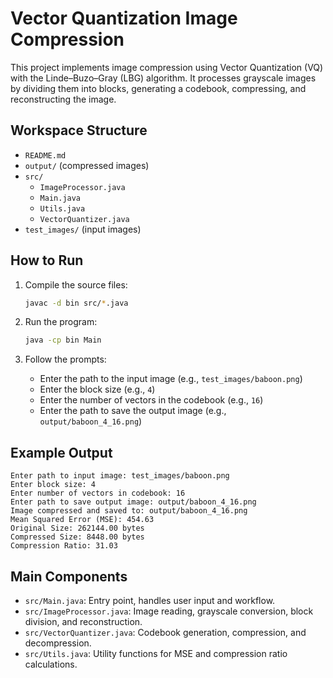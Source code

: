 # Vector Quantization Image Compression

This project implements image compression using Vector Quantization (VQ) with the Linde–Buzo–Gray (LBG) algorithm. It processes grayscale images by dividing them into blocks, generating a codebook, compressing, and reconstructing the image.

## Workspace Structure

- `README.md`
- `output/` (compressed images)
- `src/`
    - `ImageProcessor.java`
    - `Main.java`
    - `Utils.java`
    - `VectorQuantizer.java`
- `test_images/` (input images)

## How to Run

1. Compile the source files:

    ```sh
    javac -d bin src/*.java
    ```

2. Run the program:

    ```sh
    java -cp bin Main
    ```

3. Follow the prompts:
    - Enter the path to the input image (e.g., `test_images/baboon.png`)
    - Enter the block size (e.g., `4`)
    - Enter the number of vectors in the codebook (e.g., `16`)
    - Enter the path to save the output image (e.g., `output/baboon_4_16.png`)

## Example Output

```
Enter path to input image: test_images/baboon.png
Enter block size: 4
Enter number of vectors in codebook: 16
Enter path to save output image: output/baboon_4_16.png
Image compressed and saved to: output/baboon_4_16.png
Mean Squared Error (MSE): 454.63
Original Size: 262144.00 bytes
Compressed Size: 8448.00 bytes
Compression Ratio: 31.03
```

## Main Components

- `src/Main.java`: Entry point, handles user input and workflow.
- `src/ImageProcessor.java`: Image reading, grayscale conversion, block division, and reconstruction.
- `src/VectorQuantizer.java`: Codebook generation, compression, and decompression.
- `src/Utils.java`: Utility functions for MSE and compression ratio calculations.



